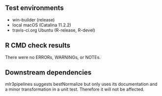 ## Test environments 
- win-builder (release)
- local macOS (Catalina 11.2.2)
- travis-ci.org Ubuntu (R-release, R-devel)

## R CMD check results
There were no ERRORs, WARNINGs, or NOTEs.

## Downstream dependencies
mlr3pipelines suggests bestNormalize but only uses its 
documentation and a minor transformation in a unit test. 
Therefore it will not be affected. 
